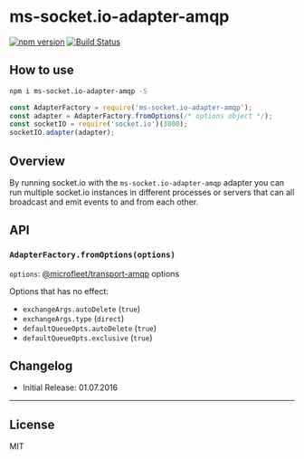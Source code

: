 # ms-socket.io-adapter-amqp

[![npm version](https://badge.fury.io/js/ms-socket.io-adapter-amqp.svg)](https://badge.fury.io/js/ms-socket.io-adapter-amqp)
[![Build Status](https://semaphoreci.com/api/v1/makeomatic/ms-socket-io-adapter-amqp/branches/master/shields_badge.svg)](https://semaphoreci.com/makeomatic/ms-socket-io-adapter-amqp)

## How to use

```bash
npm i ms-socket.io-adapter-amqp -S
```

```js
const AdapterFactory = require('ms-socket.io-adapter-amqp');
const adapter = AdapterFactory.fromOptions(/* options object */);
const socketIO = require('socket.io')(3000);
socketIO.adapter(adapter);
```

## Overview

By running socket.io with the `ms-socket.io-adapter-amqp` adapter
you can run multiple socket.io instances in different processes or
servers that can all broadcast and emit events to and from each other.

## API

### `AdapterFactory.fromOptions(options)`

`options`: [@microfleet/transport-amqp](https://github.com/microfleet/transport-amqp) options

Options that has no effect:

* `exchangeArgs.autoDelete` (`true`)
* `exchangeArgs.type` (`direct`)
* `defaultQueueOpts.autoDelete` (`true`)
* `defaultQueueOpts.exclusive` (`true`)

## Changelog

- Initial Release: 01.07.2016
- ---

## License

MIT
